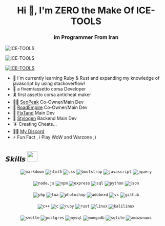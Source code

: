 <h1 align="center">Hi 👋, I'm ZERO the Make Of ICE-TOOLS</h1>
<h3 align="center">im Programmer From Iran</h3>

<p align="left"> <img src="https://komarev.com/ghpvc/?username=ICE-TOOLS" alt="ICE-TOOLS" /> </p>
<p align="left"> <img src="https://komarev.com/ghpvc/?username=ICE-TOOLS" alt="ICE-TOOLS" /> </p>
<p align="left">
  <a href="https://instagram.com/mhm.s.zero" target="_blank">
    <img src="https://img.shields.io/badge/Instagram-E4405F?style=flat&logo=instagram&logoColor=white" alt="ICE-TOOLS" />
  </a>
</p>


- 🌱 I`m currently learning Ruby & Rust and expanding my knowledge of javascript by using stackoverflow!
- 🐲 a fivem/assetto corsa Developer
- 🎗️ first assetto corsa anticheat maker 
- 😶‍🌫️ [SeoPeak](https://seopeak.ir) Co-Owner/Main Dev
- 🚗 [RoadEmpire](https://roadempire.ir) Co-Owner/Main Dev
- 📱 [FixTand](https://fixtand.ir) Main Dev
- 👔 [Stylogen](https://stylogen.nl/) Backend Main Dev
- 🪳 Creating Cheats...
- 👨‍💻 [My Discord](https://discord.gg/aHsbJKTAVE)
- ⚡ Fun Fact , i Play WoW and Warzone ;)
  
<h2> 𝙎𝙠𝙞𝙡𝙡𝙨 <img src = "https://media2.giphy.com/media/QssGEmpkyEOhBCb7e1/giphy.gif?cid=ecf05e47a0n3gi1bfqntqmob8g9aid1oyj2wr3ds3mg700bl&rid=giphy.gif" width = 32px> </h2>
<div align="center">
<code><img src="https://img.shields.io/badge/Markdown-000000?style=for-the-badge&logo=markdown&logoColor=white" alt="markdown"></code>
<code><img src="https://img.shields.io/badge/html5-%23E34F26.svg?style=for-the-badge&logo=html5&logoColor=white" alt="html5"></code>
<code><img src="https://img.shields.io/badge/css-1572B6.svg?style=for-the-badge&logo=css3&logoColor=white" alt="css"></code>
<code><img src="https://img.shields.io/badge/bootstrap-%23563D7C.svg?style=for-the-badge&logo=bootstrap&logoColor=white" alt="bootstrap"></code>
<code><img src="https://img.shields.io/badge/javascript-%23323330.svg?style=for-the-badge&logo=javascript&logoColor=%23F7DF1E" alt="javascript"></code>
<code><img src="https://img.shields.io/badge/jquery-0769AD.svg?style=for-the-badge&logo=jquery&logoColor=white" alt="jquery"></code>
<br/>
<br/>  
<code><img src="https://img.shields.io/badge/node.js-%2343853D.svg?style=for-the-badge&logo=node.js&logoColor=white" alt="node.js"></code>
<code><img src="https://img.shields.io/badge/NPM-%23000000.svg?style=for-the-badge&logo=npm&logoColor=white" alt="npm"></code>
<code><img src="https://img.shields.io/badge/express.js-%23404d59.svg?style=for-the-badge&logo=express&logoColor=%2361DAFB" alt="express"></code>
<code><img src="https://img.shields.io/badge/mysql-4479A1.svg?style=for-the-badge&logo=mysql&logoColor=white" alt="sql"></code>
<code><img src="https://img.shields.io/badge/python-3776AB.svg?style=for-the-badge&logo=python&logoColor=white" alt="python"></code>
<code><img src="https://img.shields.io/badge/json-5E5C5C?style=for-the-badge&logo=json&logoColor=white" alt="json"></code>
<br/>
<br/>
<code><img src="https://img.shields.io/badge/PHP-777BB4?style=for-the-badge&logo=php&logoColor=white" alt="php"></code>
<code><img src="https://img.shields.io/badge/lua-2C2D72.svg?style=for-the-badge&logo=lua&logoColor=white" alt="lua"></code>
<code><img src="https://img.shields.io/badge/Photoshop-31A8FF.svg?style=for-the-badge&logo=AdobePhotoshop&logoColor=white" alt="photoshop"></code>
<code><img src="https://img.shields.io/badge/AdobeXD-FF61F6.svg?style=for-the-badge&logo=AdobeXD&logoColor=white" alt="adobexd"></code>
<code><img src="https://img.shields.io/badge/vscode-007ACC.svg?style=for-the-badge&logo=visualstudiocode&logoColor=white" alt="vs"></code>
<code><img src="https://img.shields.io/badge/github-%23121011.svg?style=for-the-badge&logo=github&logoColor=white" alt="github"></code>
</div>

<div align="center">
</br>
<code><img src="https://img.shields.io/badge/C%2B%2B-00599C?style=for-the-badge&logo=c%2B%2B&logoColor=white" alt="c++"></code>
<code><img src="https://img.shields.io/badge/C-00599C?style=for-the-badge&logo=c&logoColor=white" alt="c"></code>
<code><img src="https://img.shields.io/badge/ruby-3776AB.svg?style=for-the-badge&logo=ruby&logoColor=white" alt="ruby"></code>
<code><img src="https://img.shields.io/badge/rust-3776AB.svg?style=for-the-badge&logo=rust&logoColor=white" alt="rust"></code>
<code><img src="https://img.shields.io/badge/Linux-FCC624?style=for-the-badge&logo=linux&logoColor=black" alt="linux"></code>
<code><img src="https://img.shields.io/badge/Kali Linux-FCC624?style=for-the-badge&logo=kalilinux&logoColor=black" alt="kalilinux"></code>
</div>
<div align="center">
</br>
<code><img src="https://img.shields.io/badge/Svelte-FF3E00?style=flat&logo=svelte&logoColor=white" alt="svelte"></code>
<code><img src="https://img.shields.io/badge/PostgreSQL-4169E1?style=flat&logo=postgresql&logoColor=white" alt="postgres"></code>
<code><img src="https://img.shields.io/badge/MySQL-4479A1?style=flat&logo=mysql&logoColor=white" alt="mysql"></code>
<code><img src="https://img.shields.io/badge/MongoDB-47A248?style=flat&logo=mongodb&logoColor=white" alt="mongodb"></code>
<code><img src="https://img.shields.io/badge/SQLite-003B57?style=flat&logo=sqlite&logoColor=white" alt="sqlite"></code>
<code><img src="https://img.shields.io/badge/Amazon_AWS-232F3E?style=flat&logo=amazon-web-services&logoColor=white" alt="amazonaws"></code>
</div>
